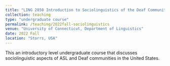 ```yaml
---
title: "LING 2850 Introduction to Sociolinguistics of the Deaf Community"
collection: teaching
type: "undergraduate course"
permalink: /teaching/2022fall-sociolinguistics
venue: "University of Connecticut, Department of Linguistics"
date: 2022 Fall
location: "Storrs, USA"
---
```


This an introductory level undergraduate course that discusses sociolinguistic aspects of ASL and Deaf communities in the United States.

